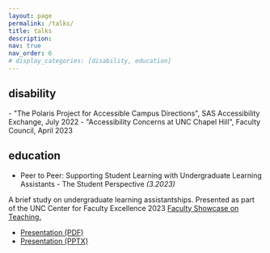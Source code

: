 ```yaml
---
layout: page
permalink: /talks/
title: talks
description: 
nav: true
nav_order: 6
# display_categories: [disability, education]
---
```


<h2 class="category">disability</h2>
- "The Polaris Project for Accessible Campus Directions", SAS Accessibility Exchange, July 2022
- "Accessibility Concerns at UNC Chapel Hill", Faculty Council, April 2023

<h2 class="category">education</h2>

- Peer to Peer: Supporting Student Learning with Undergraduate Learning Assistants - The Student Perspective <i>(3.2023)</i>
<p>A brief study on undergraduate learning assistantships. Presented as part of the UNC Center for Faculty Excellence 2023 <a href="https://cfe.unc.edu/teaching-and-learning/learn-from-others/faculty-showcase/">Faculty Showcase on Teaching.</a></p>
<ul class="actions">
    <li><a href="{% link assets/pdf/Mendoza_Peer-to-Peer-Learning-The-ULA-Perspective.pdf %}" class="button">Presentation (PDF)</a></li>
    <li><a href="https://cfe.unc.edu/wp-content/uploads/sites/326/2023/04/Mendoza_Peer-to-Peer-Learning-The-ULA-Perspective.pptx" class="button">Presentation (PPTX)</a></li>
</ul>